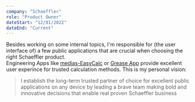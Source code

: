 ```yaml
---
company: "Schaeffler"
role: "Product Owner"
dateStart: "12/01/2022"
dateEnd: "Current"
---
```


Besides working on some internal topics, I'm responsible for (the user interface of) a few public applications that are crucial when choosing the right Schaeffler product.\
Engineering Apps like [medias-EasyCalc](https://medias-easycalc.com/home) or [Grease App](https://greaseapp.com/app) provide excellent user experince for trusted calculation methods. This is my personal vision:

> I establish the long-term trusted partner of choice for excellent public applications on any device by leading a brave team making bold and innovative decisions that enable real proven Schaeffler business